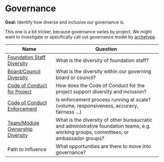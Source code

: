 # Governance

**Goal:** Identify how diverse and inclusive our governance is.

This one is a bit tricker, because governance varies by project.
We might want to investigate or specifically call out governance model by [archetype](https://blog.mozilla.org/wp-content/uploads/2018/05/MZOTS_OS_Archetypes_report_ext_scr.pdf).

Name | Question
--- | ---
[Foundation Staff Diversity](foundation-staff-diversity.md) | What is the diversity of foundation staff?
[Board/Council Diversity](board-council-diversity.md) | What is the diversity within our governing board or council?
[Code of Conduct for Project](code-of-conduct.md) | How does the Code of Conduct for the project support diversity and inclusion?
[Code of Conduct Enforcement](code-of-conduct-enforcement.md) | Is enforcement process running at scale?(volume, responsiveness, accuracy, fairness ...)
[Team/Module Ownership Diversity](team-module-ownership-diversity.md) | What is the diversity of other bureaucratic and administrative foundation teams, e.g. working groups, committees, or ambassador groups?
Path to Influence | What opportunities are there to move into governance?
